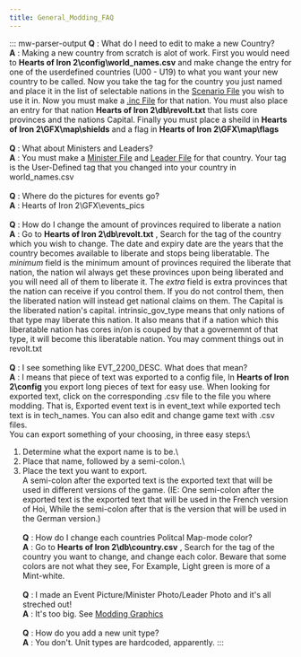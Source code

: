 ```yaml
---
title: General_Modding_FAQ
---
```


::: mw-parser-output
**Q** : What do I need to edit to make a new Country?\
**A** : Making a new country from scratch is alot of work. First you
would need to **Hearts of Iron 2\\config\\world_names.csv** and make
change the entry for one of the userdefined countries (U00 - U19) to
what you want your new country to be called. Now you take the tag for
the country you just named and place it in the list of selectable
nations in the [Scenario
File](/wiki/Modding_eug_files "Modding eug files") you wish to use it
in. Now you must make a [.inc
File](/wiki/Modding_inc_files "Modding inc files") for that nation. You
must also place an entry for that nation **Hearts of Iron
2\\db\\revolt.txt** that lists core provinces and the nations Capital.
Finally you must place a sheild in **Hearts of Iron
2\\GFX\\map\\shields** and a flag in **Hearts of Iron
2\\GFX\\map\\flags**\
\
**Q** : What about Ministers and Leaders?\
**A** : You must make a [Minister
File](/wiki/Modding_minister_files "Modding minister files") and [Leader
File](/wiki/Modding_leader_files "Modding leader files") for that
country. Your tag is the User-Defined tag that you changed into your
country in world_names.csv\
\
**Q** : Where do the pictures for events go?\
**A** : Hearts of Iron 2\\GFX\\events_pics\
\
**Q** : How do I change the amount of provinces required to liberate a
nation\
**A** : Go to **Hearts of Iron 2\\db\\revolt.txt** , Search for the tag
of the country which you wish to change. The date and expiry date are
the years that the country becomes available to liberate and stops being
liberatable. The _minimum_ field is the minimum amount of provinces
required the liberate that nation, the nation wil always get these
provinces upon being liberated and you will need all of them to liberate
it. The _extra_ field is extra provinces that the nation can receive if
you control them. If you do not control them, then the liberated nation
will instead get national claims on them. The Capital is the liberated
nation\'s capital. intrinsic_gov_type means that only nations of that
type may liberate this nation. It also means that if a nation which this
liberatable nation has cores in/on is couped by that a governemnt of
that type, it will become this liberatable nation. You may comment
things out in revolt.txt\
\
**Q** : I see something like EVT_2200_DESC. What does that mean?\
**A** : I means that piece of text was exported to a config file, In
**Hearts of Iron 2\\config** you export long pieces of text for easy
use. When looking for exported text, click on the corresponding .csv
file to the file you where modding. That is, Exported event text is in
event_text while exported tech text is in tech_names. You can also edit
and change game text with .csv files.\
You can export something of your choosing, in three easy steps:\

1. Determine what the export name is to be.\
2. Place that name, followed by a semi-colon.\
3. Place the text you want to export.\
   A semi-colon after the exported text is the exported text that will be
   used in different versions of the game. (IE: One semi-colon after the
   exported text is the exported text that will be used in the French
   version of Hoi, While the semi-colon after that is the version that will
   be used in the German version.)\
   \
   **Q** : How do I change each countries Politcal Map-mode color?\
   **A** : Go to **Hearts of Iron 2\\db\\country.csv** , Search for the tag
   of the country you want to change, and change each color. Beware that
   some colors are not what they see, For Example, Light green is more of a
   Mint-white.\
   \
   **Q** : I made an Event Picture/Minister Photo/Leader Photo and it\'s
   all streched out!\
   **A** : It\'s too big. See [Modding
   Graphics](/wiki/Modding_graphics "Modding graphics")\
   \
   **Q** : How do you add a new unit type?\
   **A** : You don\'t. Unit types are hardcoded, apparently.
   :::
